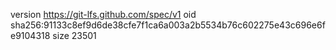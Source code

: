 version https://git-lfs.github.com/spec/v1
oid sha256:91133c8ef9d6de38cfe7f1ca6a003a2b5534b76c602275e43c696e6fe9104318
size 23501
